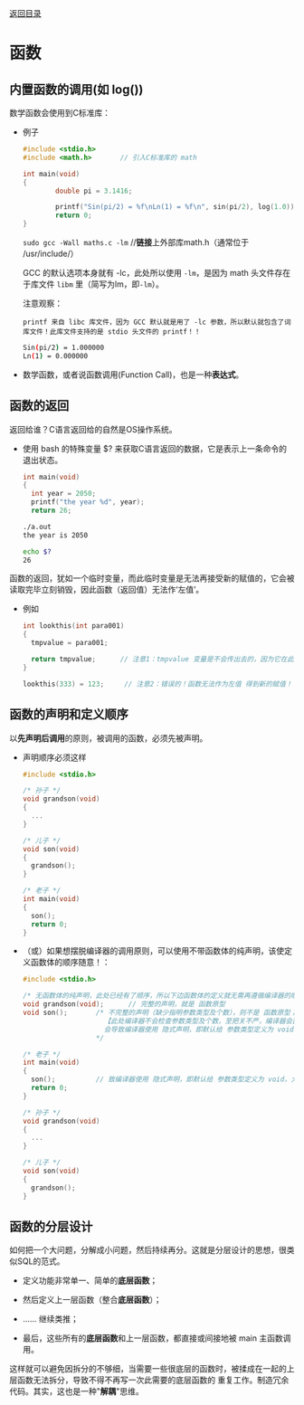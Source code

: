 [返回目录](/README.md)

函数
===========================


内置函数的调用(如 log())
----------

数学函数会使用到C标准库：

  - 例子

    ```c
    #include <stdio.h>
    #include <math.h>       // 引入C标准库的 math

    int main(void)
    {
            double pi = 3.1416;

            printf("Sin(pi/2) = %f\nLn(1) = %f\n", sin(pi/2), log(1.0));
            return 0;
    }
    ```

    `sudo gcc -Wall maths.c -lm`        //**链接**上外部库math.h（通常位于 /usr/include/）

    GCC 的默认选项本身就有 -lc，此处所以使用 `-lm`，是因为 math 头文件存在于库文件 `libm` 里（简写为lm，即`-lm`）。

      注意观察：

        printf 来自 libc 库文件，因为 GCC 默认就是用了 -lc 参数，所以默认就包含了词库文件！此库文件支持的是 stdio 头文件的 printf！！

    ```bash
    Sin(pi/2) = 1.000000
    Ln(1) = 0.000000
    ```

  - 数学函数，或者说函数调用(Function Call)，也是一种**表达式**。


函数的返回
----------

返回给谁？C语言返回给的自然是OS操作系统。

  - 使用 bash 的特殊变量 $? 来获取C语言返回的数据，它是表示上一条命令的退出状态。

    `````C
    int main(void)
    {
      int year = 2050;
      printf("the year %d", year);
      return 26;
    `````

    ```bash
    ./a.out
    the year is 2050

    echo $?
    26
    ```

函数的返回，犹如一个临时变量，而此临时变量是无法再接受新的赋值的，它会被读取完毕立刻销毁，因此函数（返回值）无法作‘左值’。

  - 例如

    ```c
    int lookthis(int para001)
    {
      tmpvalue = para001;

      return tmpvalue;      // 注意1：tmpvalue 变量是不会传出去的，因为它在此函数内部，被读取完后立刻被销毁！
    }

    lookthis(333) = 123;     // 注意2：错误的！函数无法作为左值 得到新的赋值！
    ````


函数的声明和定义顺序
----------

以**先声明后调用**的原则，被调用的函数，必须先被声明。

  - 声明顺序必须这样

    `````c
    #include <stdio.h>

    /* 孙子 */
    void grandson(void)
    {
      ...
    }

    /* 儿子 */
    void son(void)
    {
      grandson();
    }

    /* 老子 */
    int main(void)
    {
      son();
      return 0;
    }
    `````

  - （或）如果想摆脱编译器的调用原则，可以使用不带函数体的纯声明，该使定义函数体的顺序随意！：

    `````c
    #include <stdio.h>

    /* 无函数体的纯声明，此处已经有了顺序，所以下边函数体的定义就无需再遵循编译器的顺序了。其实就是顺序在此处已定！ */
    void grandson(void);      // 完整的声明，就是 函数原型
    void son();       /* 不完整的声明（缺少指明参数类型及个数），则不是 函数原型；
                        【此处编译器不会检查参数类型及个数，至把关不严，编译器会直接通过】；
                        会导致编译器使用 隐式声明，即默认给 参数类型定义为 void，大概了解即可
                      */

    /* 老子 */
    int main(void)
    {
      son();          // 致编译器使用 隐式声明，即默认给 参数类型定义为 void，大概了解即可
      return 0;
    }

    /* 孙子 */
    void grandson(void)
    {
      ...
    }

    /* 儿子 */
    void son(void)
    {
      grandson();
    }
    `````

函数的分层设计
----------

如何把一个大问题，分解成小问题，然后持续再分。这就是分层设计的思想，很类似SQL的范式。

  - 定义功能非常单一、简单的**底层函数**；

  - 然后定义上一层函数（整合**底层函数**）；

  - …… 继续类推；

  - 最后，这些所有的**底层函数**和上一层函数，都直接或间接地被 main 主函数调用。

这样就可以避免因拆分的不够细，当需要一些很底层的函数时，被揉成在一起的上层函数无法拆分，导致不得不再写一次此需要的底层函数的 重复工作。制造冗余代码。其实，这也是一种"**解耦**"思维。
